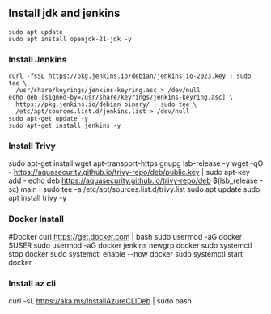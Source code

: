## Install jdk and jenkins

```
sudo apt update
sudo apt install openjdk-21-jdk -y

```
### Install Jenkins

```
curl -fsSL https://pkg.jenkins.io/debian/jenkins.io-2023.key | sudo tee \
  /usr/share/keyrings/jenkins-keyring.asc > /dev/null
echo deb [signed-by=/usr/share/keyrings/jenkins-keyring.asc] \
  https://pkg.jenkins.io/debian binary/ | sudo tee \
  /etc/apt/sources.list.d/jenkins.list > /dev/null
sudo apt-get update -y
sudo apt-get install jenkins -y
```

### Install Trivy
sudo apt-get install wget apt-transport-https gnupg lsb-release -y
wget -qO - https://aquasecurity.github.io/trivy-repo/deb/public.key | sudo apt-key add -
echo deb https://aquasecurity.github.io/trivy-repo/deb $(lsb_release -sc) main | sudo tee -a /etc/apt/sources.list.d/trivy.list
sudo apt update
sudo apt install trivy -y

### Docker Install
#Docker
curl https://get.docker.com | bash
sudo usermod -aG docker $USER
sudo usermod -aG docker jenkins
newgrp docker
sudo systemctl stop docker 
sudo systemctl enable --now docker 
sudo systemctl start docker

### Install az cli

curl -sL https://aka.ms/InstallAzureCLIDeb | sudo bash